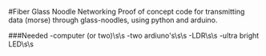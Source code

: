 #Fiber Glass Noodle Networking
Proof of concept code for transmitting data (morse) through glass-noodles, using python and arduino.

###Needed
-computer (or two)\s\s
-two ardiuno's\s\s
-LDR\s\s
-ultra bright LED\s\s
